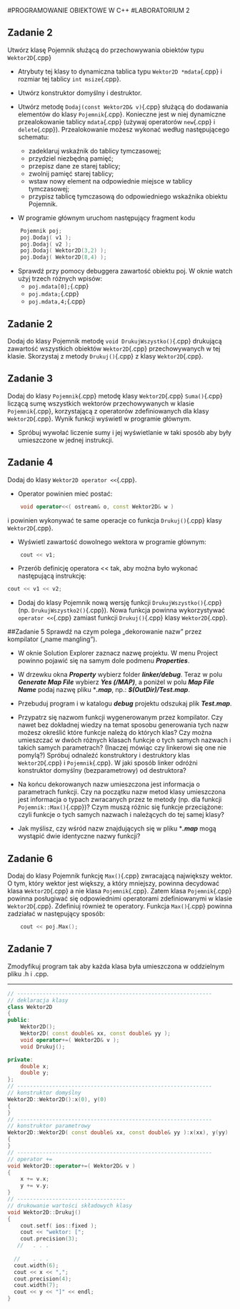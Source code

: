#PROGRAMOWANIE OBIEKTOWE W C++
#LABORATORIUM 2

##  Zadanie 2
Utwórz klasę Pojemnik służącą do przechowywania obiektów typu `Wektor2D`{.cpp}

* Atrybuty tej klasy to dynamiczna tablica typu `Wektor2D *mdata`{.cpp} i rozmiar tej tablicy `int msize`{.cpp}.

* Utwórz konstruktor domyślny i destruktor.

* Utwórz metodę `Dodaj(const Wektor2D& v)`{.cpp} służącą do dodawania elementów do klasy `Pojemnik`{.cpp}. Konieczne jest w niej dynamiczne przealokowanie tablicy `mdata`{.cpp} (używaj operatorów `new`{.cpp} i `delete`{.cpp}). Przealokowanie możesz wykonać według następującego schematu:
    * zadeklaruj wskaźnik do tablicy tymczasowej;
    * przydziel niezbędną pamięć;
    * przepisz dane ze starej tablicy;
    * zwolnij pamięć starej tablicy;
    * wstaw nowy element na odpowiednie miejsce w tablicy tymczasowej;
    * przypisz tablicę tymczasową do odpowiedniego wskaźnika obiektu Pojemnik.

* W programie głównym uruchom następujący fragment kodu
```c++
	Pojemnik poj;
	poj.Dodaj( v1 );
	poj.Dodaj( v2 );
	poj.Dodaj( Wektor2D(3,2) );
	poj.Dodaj( Wektor2D(8,4) );
```

* Sprawdź przy pomocy debuggera  zawartość obiektu poj. W oknie watch użyj trzech różnych wpisów:
	* `poj.mdata[0];`{.cpp}
	* `poj.mdata;`{.cpp}
	* `poj.mdata,4;`{.cpp}

## Zadanie 2
Dodaj do klasy Pojemnik metodę `void DrukujWszystko()`{.cpp} drukującą zawartość wszystkich obiektów `Wektor2D`{.cpp} przechowywanych w tej klasie. Skorzystaj z metody `Drukuj()`{.cpp} z klasy `Wektor2D`{.cpp}. 

## Zadanie 3
Dodaj do klasy `Pojemnik`{.cpp} metodę klasy `Wektor2D`{.cpp} `Suma()`{.cpp} liczącą sumę wszystkich wektorów przechowywanych w klasie `Pojemnik`{.cpp}, korzystającą z operatorów zdefiniowanych dla klasy `Wektor2D`{.cpp}. Wynik funkcji wyświetl w programie głównym.

* Spróbuj wywołać liczenie sumy i jej wyświetlanie w taki sposób aby były umieszczone w jednej instrukcji.

## Zadanie 4
Dodaj do klasy `Wektor2D operator <<`{.cpp}.

* Operator powinien mieć postać: 
```c++
	void operator<<( ostream& o, const Wektor2D& w )
```
i powinien wykonywać te same operacje co funkcja `Drukuj()`{.cpp} klasy `Wektor2D`{.cpp}.

* Wyświetl zawartość dowolnego wektora w programie głównym:
```c++
	cout << v1;
```

* Przerób definicję operatora << tak, aby można było wykonać następującą instrukcję:
```c++
cout << v1 << v2;
```

* Dodaj do klasy Pojemnik nową wersję funkcji `DrukujWszystko()`{.cpp} (np. `DrukujWszystko2()`{.cpp}). Nowa funkcja powinna wykorzystywać `operator <<`{.cpp} zamiast funkcji `Drukuj()`{.cpp} klasy `Wektor2D`{.cpp}. 

##Zadanie 5
Sprawdź na czym polega „dekorowanie nazw” przez kompilator („name mangling”).

* W oknie Solution Explorer zaznacz nazwę projektu. W menu Project powinno pojawić się na samym dole podmenu ***Properties***. 

* W drzewku okna ***Property*** wybierz folder ***linker/debug***. Teraz w polu ***Generate Map File***  wybierz ***Yes (/MAP)***, a poniżel w polu ***Map File Name*** podaj nazwę pliku ****.map***, np.: ***$(OutDir)/Test.map***.

* Przebuduj program i w katalogu ***debug*** projektu odszukaj plik ***Test.map***. 

* Przypatrz się nazwom funkcji wygenerowanym przez kompilator. Czy nawet bez dokładnej wiedzy na temat sposobu generowania tych nazw możesz określić które funkcje należą do których klas? Czy można umieszczać w dwóch różnych klasach funkcje o tych samych nazwach i takich samych parametrach? (Inaczej mówiąc czy linkerowi się one nie pomylą?)
Spróbuj odnaleźć konstruktory i destruktory klas `Wektor2D`{.cpp} i `Pojemnik`{.cpp}. W jaki sposób linker odróżni konstruktor domyślny (bezparametrowy) od destruktora?

* Na końcu dekorowanych nazw umieszczona jest informacja o parametrach funkcji. Czy na początku nazw metod klasy umieszczona jest informacja o typach zwracanych przez te metody (np. dla funkcji `Pojemnik::Max()`{.cpp})? Czym muszą różnic się funkcje przeciążone: czyli funkcje o tych samych nazwach i należących do tej samej klasy?

* Jak myślisz, czy wśród nazw znajdujących się w pliku ****.map*** mogą wystąpić dwie identyczne nazwy funkcji?

## Zadanie 6
Dodaj do klasy Pojemnik funkcję `Max()`{.cpp} zwracającą największy wektor. O tym, który wektor jest większy, a który mniejszy, powinna decydować klasa `Wektor2D`{.cpp} a nie klasa `Pojemnik`{.cpp}. Zatem klasa `Pojemnik`{.cpp} powinna posługiwać się odpowiednimi operatorami zdefiniowanymi w klasie `Wektor2D`{.cpp}. Zdefiniuj również te operatory. Funkcja `Max()`{.cpp} powinna zadziałać w następujący sposób:
```c++
	cout << poj.Max();
```

## Zadanie 7
Zmodyfikuj program tak aby każda klasa była umieszczona w oddzielnym pliku .h i .cpp.

***

```c++
// -------------------------------------------------------------
// deklaracja klasy
class Wektor2D
{
public:
	Wektor2D();
	Wektor2D( const double& xx, const double& yy );
	void operator+=( Wektor2D& v );
	void Drukuj();

private:
	double x;
	double y;
};
// -------------------------------------------------------------
// konstruktor domyślny
Wektor2D::Wektor2D():x(0), y(0)
{
}
// -------------------------------------------------------------
// konstruktor parametrowy
Wektor2D::Wektor2D( const double& xx, const double& yy ):x(xx), y(yy) 
{
}
// -------------------------------------------------------------
// operator +=
void Wektor2D::operator+=( Wektor2D& v )
{
	x += v.x;
	y += v.y;
}
// ----------------------------------
// drukowanie wartości składowych klasy
void Wektor2D::Drukuj()
{
	cout.setf( ios::fixed );
	cout << "wektor: [";
	cout.precision(3);
   //   . . . 
  
  //	. . . 
  cout.width(6);
  cout << x << ",";
  cout.precision(4);
  cout.width(7);
  cout << y << "]" << endl;
}
```